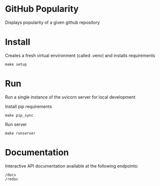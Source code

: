 # GitHub Popularity #
Displays popularity of a given github repository

# Install #
Creates a fresh virtual environment (called .venv) and installs requirements
```commandline
make setup
```

# Run #
Run a single instance of the uvicorn server for local development

Install pip requirements
```commandline
make pip_sync
```

Run server
```commandline
make runserver
```

# Documentation 
Interactive API documentation available at the following endpoints:
```commandline
/docs
/redoc
```
